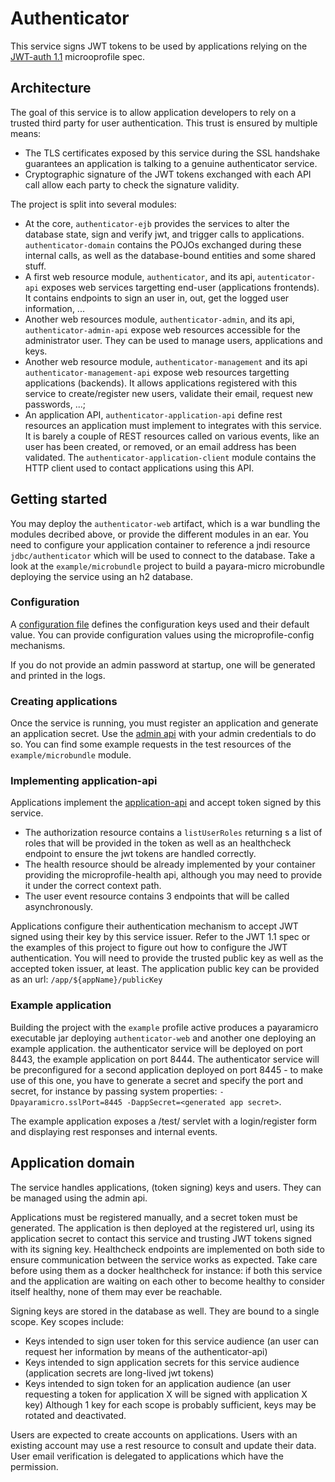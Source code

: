 # Authenticator

This service signs JWT tokens to be used by applications relying on the
[JWT-auth 1.1](https://github.com/eclipse/microprofile-jwt-auth/blob/1.1/spec/src/main/asciidoc/microprofile-jwt-auth-spec.asciidoc)
microoprofile spec.

## Architecture

The goal of this service is to allow application developers to rely on a trusted third party for user authentication.
This trust is ensured by multiple means:
- The TLS certificates exposed by this service during the SSL handshake guarantees an application is talking to a
genuine authenticator service.
- Cryptographic signature of the JWT tokens exchanged with each API call allow each party to check the signature validity. 


The project is split into several modules:
- At the core, `authenticator-ejb` provides the services to alter the database state, sign and verify jwt, and trigger
calls to applications. `authenticator-domain` contains the POJOs exchanged during these internal calls, as well as the
database-bound entities and some shared stuff.
- A first web resource module, `authenticator`, and its api, `autenticator-api` exposes web services targetting 
end-user (applications frontends). It contains endpoints to sign an user in, out, get the logged user information, ...
- Another web resources module, `authenticator-admin`, and its api, `authenticator-admin-api` expose web resources
accessible for the administrator user. They can be used to manage users, applications and keys.
- Another web resource module, `authenticator-management` and its api `authenticator-management-api` expose web
resources targetting applications (backends). It allows applications registered with this service to create/register
new users, validate their email, request new passwords, ...;
- An application API, `authenticator-application-api` define rest resources an application must implement to integrates
with this service. It is barely a couple of REST resources called on various events, like an user has been created,
or removed, or an email address has been validated. The `authenticator-application-client` module contains the HTTP
client used to contact applications using this API.


## Getting started

You may deploy the `authenticator-web` artifact, which is a war bundling the modules decribed above, or provide the
different modules in an ear. You need to configure your application container to reference a jndi resource 
`jdbc/authenticator` which will be used to connect to the database. Take a look at the `example/microbundle` project to build
a payara-micro microbundle deploying the service using an h2 database.

### Configuration
A [configuration file](https://raw.githubusercontent.com/cghislai/authenticator/master/authenticator-ejb/src/main/resources/META-INF/microprofile-config.properties)
defines the configuration keys used and their default value.
You can provide configuration values using the microprofile-config mechanisms.

If you do not provide an admin password at startup, one will be generated and printed in the logs.

### Creating applications

Once the service is running, you must register an application and generate an application secret.
Use the [admin api](https://raw.githubusercontent.com/cghislai/authenticator/master/authenticator-admin-api/src/main/java/com/charlyghislain/authenticator/admin/api/AdminApplicationResource.java)
with your admin credentials to do so.
You can find some example requests in the test resources of the `example/microbundle` module.

### Implementing application-api

Applications implement the [application-api](https://github.com/cghislai/authenticator/tree/master/authenticator-application-api/src/main/java/com/charlyghislain/authenticator/application/api)
and accept token signed by this service.
- The authorization resource contains a `listUserRoles` returning s a list of roles that will be provided in the token as well
as an healthcheck endpoint to ensure the jwt tokens are handled correctly.
- The health resource should be already implemented by your container providing the microprofile-health api, although you may need to provide
it under the correct context path.
- The user event resource contains 3 endpoints that will be called asynchronously. 

Applications configure their authentication mechanism to accept JWT signed using their key by this service issuer.
Refer to the JWT 1.1 spec or the examples of this project to figure out how to configure the JWT authentication.
You will need to provide the trusted public key as well as the accepted token issuer, at least.
The application public key can be provided as an url: `/app/${appName}/publicKey`

### Example application
Building the project with the `example` profile active produces a payaramicro executable jar deploying `authenticator-web`
and another one deploying an example application. the authenticator service will be deployed on port 8443,
the example application on port 8444. The authenticator service will be preconfigured for a second application
deployed on port 8445 - to make use of this one, you have to generate a secret and specify the port and secret, for instance
by passing system properties: `-Dpayaramicro.sslPort=8445 -DappSecret=<generated app secret>`.

The example application exposes a /test/ servlet with a login/register form and displaying rest responses
and internal events.  

## Application domain

The service handles applications, (token signing) keys and users. They can be managed using the admin api.

Applications must be registered manually, and a secret token must be generated. The application is then deployed at 
the registered url, using its application secret to contact this service and trusting JWT tokens signed with its
signing key. Healthcheck endpoints are implemented on both side to ensure communication between the service works as
expected. Take care before using them as a docker healthcheck for instance: if both this service and the application
are waiting on each other to become healthy to consider itself healthy, none of them may ever be reachable.

Signing keys are stored in the database as well. They are bound to a single scope. Key scopes include:
* Keys intended to sign user token for this service audience (an user can request her information by means of the authenticator-api)
* Keys intended to sign application secrets for this service audience (application secrets are long-lived jwt tokens)
* Keys intended to sign token for an application audience (an user requesting a token for application X will be signed with application X key)
Although 1 key for each scope is probably sufficient, keys may be rotated and deactivated.

Users are expected to create accounts on applications. Users with an existing account may use
a rest resource to consult and update their data. User email verification is delegated to applications
which have the permission.

